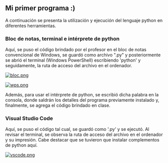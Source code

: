 ## Mi primer programa  :)

A continuación se presenta la utilización y ejecución del lenguaje python en diferentes herramientas.

### Bloc de notas, terminal e intérprete de python 
Aquí, se puso el código brindado por el profesor en el bloc de notas convencional de Windows, se guardó como archivo ".py" y posteriormente se abrió el terminal (Windows PowerShell) escribiendo 'python' y seguidamente, la ruta de acceso del archivo en el ordenador.

[![bloc.png](https://i.postimg.cc/YCnQVFhH/bloc.png)](https://postimg.cc/Sn9XYJ6T)

[![wps.png](https://i.postimg.cc/R02KCz7p/wps.png)](https://postimg.cc/KKrRQwst)

Además, para usar el intérprete de python, se escribió dicha palabra en la consola, donde saldrán los detalles del programa previamente instalado y, finalmente, se agrega el código brindado en clase. 

### Visual Studio Code
Aquí, se puso el código tal cual, se guardó como '.py' y se ejecutó. Al revisar el terminal, se observa la ruta de acceso del archivo en el ordenador y su impresión. Cabe destacar que se tuvieron que instalar complementos de python aquí. 

[![vscode.png](https://i.postimg.cc/7L5SyL2T/vscode.png)](https://postimg.cc/WDPdGTS2)


